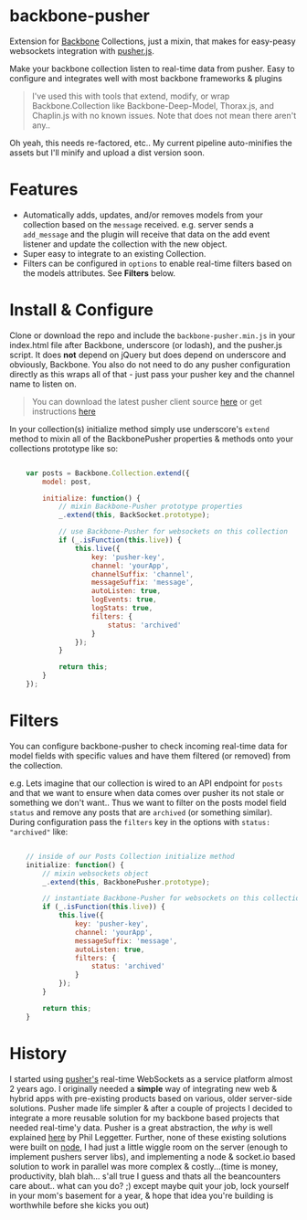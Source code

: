 backbone-pusher
===============

Extension for [Backbone](http://www.backbonejs.org) Collections, just a mixin, that makes for easy-peasy websockets integration with [pusher.js](http://www.pusher.com). 

Make your backbone collection listen to real-time data from pusher. Easy to configure and integrates well with most backbone frameworks & plugins

> I've used this with tools that extend, modify, or wrap Backbone.Collection like Backbone-Deep-Model, Thorax.js, and Chaplin.js with no known issues. Note that does not mean there aren't any.. 

Oh yeah, this needs re-factored, etc.. My current pipeline auto-minifies the assets but I'll minify and upload a dist version soon.

Features
========

+ Automatically adds, updates, and/or removes models from your collection based on the `message` received. e.g. server sends a `add_message` and the plugin will receive that data on the add event listener and update the collection with the new object.
+ Super easy to integrate to an existing Collection. 
+ Filters can be configured in `options` to enable real-time filters based on the models attributes. See __Filters__ below. 


Install & Configure
===================

Clone or download the repo and include the `backbone-pusher.min.js` in your index.html file after Backbone, underscore (or lodash), and the pusher.js script. It does **not** depend on jQuery but does depend on underscore and obviously, Backbone. You also do not need to do any pusher configuration directly as this wraps all of that - just pass your pusher key and the channel name to listen on.

> You can download the latest pusher client source [here](https://github.com/pusher/pusher-js/blob/master/dist/pusher.min.js) or get instructions [here](http://pusher.com/docs) 

In your collection(s) initialize method simply use underscore's `extend` method to mixin all of the BackbonePusher properties & methods onto your collections prototype like so:

```javascript

	var posts = Backbone.Collection.extend({
        model: post,

        initialize: function() {
            // mixin Backbone-Pusher prototype properties
            _.extend(this, BackSocket.prototype);

            // use Backbone-Pusher for websockets on this collection
            if (_.isFunction(this.live)) {
                this.live({
                    key: 'pusher-key',
                    channel: 'yourApp',
                    channelSuffix: 'channel',
                    messageSuffix: 'message',
                    autoListen: true,
                    logEvents: true,
                    logStats: true,
                    filters: {
                        status: 'archived'
                    }
                });
            }

            return this;
        }
    });

```


Filters
=======

You can configure backbone-pusher to check incoming real-time data for model fields with specific values and have them filtered (or removed) from the collection. 

e.g. Lets imagine that our collection is wired to an API endpoint for `posts` and that we want to ensure when data comes over pusher its not stale or something we don't want.. Thus we want to filter on the posts model field `status` and remove any posts that are `archived` (or something similar). During configuration pass the `filters` key in the options with `status: "archived"` like:

```javascript

	// inside of our Posts Collection initialize method
	initialize: function() {
        // mixin websockets object
        _.extend(this, BackbonePusher.prototype);

        // instantiate Backbone-Pusher for websockets on this collection
        if (_.isFunction(this.live)) {
            this.live({
                key: 'pusher-key',
                channel: 'yourApp',
                messageSuffix: 'message',
                autoListen: true,
                filters: {
                    status: 'archived'
                }
            });
        }

        return this;
    }

```


History
=======

I started using [pusher's](http://www.pusher.com) real-time WebSockets as a service platform almost 2 years ago. I originally needed a **simple** way of integrating new web & hybrid apps with pre-existing products based on various, older server-side solutions. Pusher made life simpler & after a couple of projects I decided to integrate a more reusable solution for my backbone based projects that needed real-time'y data. Pusher is a great abstraction, the *why* is well explained [here](http://www.leggetter.co.uk/pusher/pusher-presentations/why_use_pusher.html#1) by Phil Leggetter. Further, none of these existing solutions were built on [node](http://www.nodejs.org), I had just a little wiggle room on the server (enough to implement pushers server libs), and implementing a node & socket.io based solution to work in parallel was more complex & costly...(time is money, productivity, blah blah... s'all true I guess and thats all the beancounters care about.. what can you do? ;)  except maybe quit your job, lock yourself in your mom's basement for a year, & hope that idea you're building is worthwhile before she kicks you out)